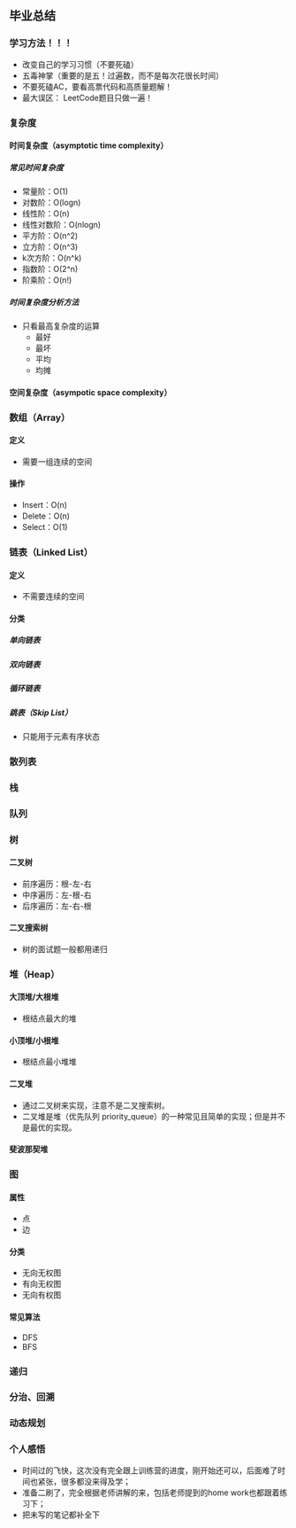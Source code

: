 ## 毕业总结

### 学习方法！！！
- 改变自己的学习习惯（不要死磕）
- 五毒神掌（重要的是五！过遍数，而不是每次花很长时间）
- 不要死磕AC，要看高票代码和高质量题解！
- 最大误区： LeetCode题目只做一遍！

### 复杂度
#### 时间复杂度（asymptotic time complexity）

##### 常见时间复杂度
- 常量阶：O(1)
- 对数阶：O(logn)
- 线性阶：O(n)
- 线性对数阶：O(nlogn)
- 平方阶：O(n^2)
- 立方阶：O(n^3)
- k次方阶：O(n^k)
- 指数阶：O(2^n)
- 阶乘阶：O(n!)

##### 时间复杂度分析方法
- 只看最高复杂度的运算
  - 最好
  - 最坏
  - 平均
  - 均摊

#### 空间复杂度（asympotic space complexity）

### 数组（Array）
#### 定义
- 需要一组连续的空间
#### 操作
- Insert：O(n)
- Delete：O(n)
- Select：O(1)

### 链表（Linked List）
#### 定义
- 不需要连续的空间
#### 分类
  ##### 单向链表
  ##### 双向链表
  ##### 循环链表
  ##### 跳表（Skip List）
  - 只能用于元素有序状态

### 散列表

### 栈

### 队列

### 树

#### 二叉树
- 前序遍历：根-左-右
- 中序遍历：左-根-右
- 后序遍历：左-右-根

#### 二叉搜索树
- 树的面试题一般都用递归

### 堆（Heap）

#### 大顶堆/大根堆
- 根结点最大的堆

#### 小顶堆/小根堆
- 根结点最小堆堆

#### 二叉堆
- 通过二叉树来实现，注意不是二叉搜索树。
- 二叉堆是堆（优先队列 priority_queue）的一种常见且简单的实现；但是并不是最优的实现。
#### 斐波那契堆

### 图
#### 属性
- 点
- 边
#### 分类
- 无向无权图
- 有向无权图
- 无向有权图

#### 常见算法
- DFS
- BFS

### 递归
### 分治、回溯
### 动态规划



### 个人感悟
- 时间过的飞快，这次没有完全跟上训练营的进度，刚开始还可以，后面难了时间也紧张，很多都没来得及学；
- 准备二刷了，完全根据老师讲解的来，包括老师提到的home work也都跟着练习下；
- 把未写的笔记都补全下